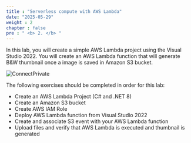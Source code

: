 ```yaml
---
title : "Serverless compute with AWS Lambda"
date: "2025-05-29"
weight : 2
chapter : false
pre : " <b> 2. </b> "
---
```



In this lab, you will create a simple AWS Lambda project using the Visual Studio 2022. You will create an AWS Lambda function that will generate B&W thumbnail once a image is saved in Amazon S3 bucket.

![ConnectPrivate](../images/2-Severless-compute/2.diagram.png)

The following exercises should be completed in order for this lab:

- Create an AWS Lambda Project (C# and .NET 8)
- Create an Amazon S3 bucket
- Create AWS IAM Role
- Deploy AWS Lambda function from Visual Studio 2022
- Create and associate S3 event with your AWS Lambda function
- Upload files and verify that AWS Lambda is executed and thumbnail is generated

<!-- ### Content
2.1. [Create Project](2.1-Create-project/)\
2.2. [Add code to generate thumbnails](2.2-Add-code/)\
2.3. [Create S3 bucket](2.3-Create-S3-bucket/)\
2.4. [Create IAM role](2.4-Create-IAM-role/)\
2.5. [Publish project](2.5-Public-project/)\
2.6. [Configure event](2.6-Configure-event/)\
2.7. [Test AWS Lambda function](2.7-Test-AWS-Lambda/) -->
